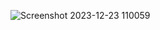 ![Screenshot 2023-12-23 110059](https://github.com/shubham5027/Transfer-Learning-Using-VVG16/assets/132193443/5ffe84a4-a789-409c-890a-cd9bda50f4f3)
